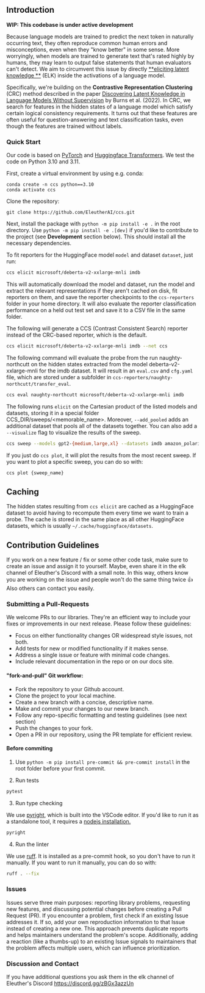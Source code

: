 ## Introduction

**WIP: This codebase is under active development**

Because language models are trained to predict the next token in naturally occurring text, they often reproduce common
human errors and misconceptions, even when they "know better" in some sense. More worryingly, when models are trained to
generate text that's rated highly by humans, they may learn to output false statements that human evaluators can't
detect. We aim to circumvent this issue by directly [**eliciting latent knowledge
**](https://docs.google.com/document/d/1WwsnJQstPq91_Yh-Ch2XRL8H_EpsnjrC1dwZXR37PC8/edit) (ELK) inside the activations
of a language model.

Specifically, we're building on the **Contrastive Representation Clustering** (CRC) method described in the
paper [Discovering Latent Knowledge in Language Models Without Supervision](https://arxiv.org/abs/2212.03827) by Burns
et al. (2022). In CRC, we search for features in the hidden states of a language model which satisfy certain logical
consistency requirements. It turns out that these features are often useful for question-answering and text
classification tasks, even though the features are trained without labels.

### Quick **Start**

Our code is based on [PyTorch](http://pytorch.org)
and [Huggingface Transformers](https://huggingface.co/docs/transformers/index). We test the code on Python 3.10 and
3.11.

First, create a virtual environment by using e.g. conda:

```
conda create -n ccs python==3.10
conda activate ccs
```

Clone the repository:
```
git clone https://github.com/EleutherAI/ccs.git
```

Next, install the package with `python -m pip install -e .` in the root directory. Use `python -m pip install -e .[dev]` if you'd like to contribute to the project (see **Development** section below). This should install all the necessary dependencies.

To fit reporters for the HuggingFace model `model` and dataset `dataset`, just run:

```bash
ccs elicit microsoft/deberta-v2-xxlarge-mnli imdb
```

This will automatically download the model and dataset, run the model and extract the relevant representations if they
aren't cached on disk, fit reporters on them, and save the reporter checkpoints to the `ccs-reporters` folder in your
home directory. It will also evaluate the reporter classification performance on a held out test set and save it to a
CSV file in the same folder.

The following will generate a CCS (Contrast Consistent Search) reporter instead of the CRC-based reporter, which is the
default.

```bash
ccs elicit microsoft/deberta-v2-xxlarge-mnli imdb --net ccs
```

The following command will evaluate the probe from the run naughty-northcutt on the hidden states extracted from the
model deberta-v2-xxlarge-mnli for the imdb dataset. It will result in an `eval.csv` and `cfg.yaml` file, which are
stored under a subfolder in `ccs-reporters/naughty-northcutt/transfer_eval`.

```bash
ccs eval naughty-northcutt microsoft/deberta-v2-xxlarge-mnli imdb
```

The following runs `elicit` on the Cartesian product of the listed models and datasets, storing it in a special folder
CCS_DIR/sweeps/<memorable_name>. Moreover, `--add_pooled` adds an additional dataset that pools all of the datasets
together. You can also add a `--visualize` flag to visualize the results of the sweep.

```bash
ccs sweep --models gpt2-{medium,large,xl} --datasets imdb amazon_polarity --add_pooled
```

If you just do `ccs plot`, it will plot the results from the most recent sweep.
If you want to plot a specific sweep, you can do so with:

```bash
ccs plot {sweep_name}
```

## Caching

The hidden states resulting from `ccs elicit` are cached as a HuggingFace dataset to avoid having to recompute them
every time we want to train a probe. The cache is stored in the same place as all other HuggingFace datasets, which is
usually `~/.cache/huggingface/datasets`.

## Contribution Guidelines

If you work on a new feature / fix or some other code task, make sure to create an issue and assign it to yourself.
Maybe, even share it in the elk channel of Eleuther's Discord with a small note. In this way, others know you are
working on the issue and people won't do the same thing twice 👍 Also others can contact you easily.

### Submitting a Pull-Requests
We welcome PRs to our libraries. They're an efficient way to include your fixes or improvements in our next release. Please follow these guidelines:

- Focus on either functionality changes OR widespread style issues, not both.
- Add tests for new or modified functionality if it makes sense.
- Address a single issue or feature with minimal code changes.
- Include relevant documentation in the repo or on our docs site.

#### "fork-and-pull" Git workflow:

- Fork the repository to your Github account.
- Clone the project to your local machine.
- Create a new branch with a concise, descriptive name.
- Make and commit your changes to our neww branch.
- Follow any repo-specific formatting and testing guidelines (see next section)
- Push the changes to your fork.
- Open a PR in our repository, using the PR template for efficient review.


#### Before commiting
1. Use `python -m pip install pre-commit && pre-commit install` in the root folder before your first commit.

2. Run tests

```bash
pytest
```

3. Run type checking

We use [pyright](https://github.com/microsoft/pyright), which is built into the VSCode editor. If you'd like to run it
as a standalone tool, it requires a [nodejs installation.](https://nodejs.org/en/download/)

```bash
pyright
```

4. Run the linter

We use [ruff](https://beta.ruff.rs/docs/). It is installed as a pre-commit hook, so you don't have to run it manually.
If you want to run it manually, you can do so with:

```bash
ruff . --fix
```

### Issues

Issues serve three main purposes: reporting library problems, requesting new features, and discussing potential changes before creating a Pull Request (PR). If you encounter a problem, first check if an existing Issue addresses it. If so, add your own reproduction information to that Issue instead of creating a new one. This approach prevents duplicate reports and helps maintainers understand the problem's scope. Additionally, adding a reaction (like a thumbs-up) to an existing Issue signals to maintainers that the problem affects multiple users, which can influence prioritization.

### Discussion and Contact

If you have additional questions you ask them in the elk channel of Eleuther's Discord https://discord.gg/zBGx3azzUn 
